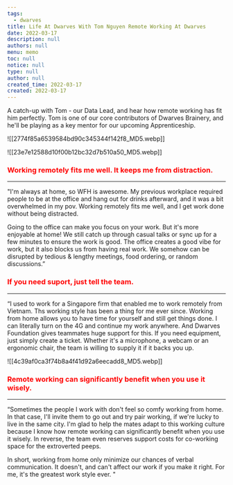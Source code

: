 ```yaml
---
tags: 
  - dwarves
title: Life At Dwarves With Tom Nguyen Remote Working At Dwarves
date: 2022-03-17
description: null
authors: null
menu: memo
toc: null
notice: null
type: null
author: null
created_time: 2022-03-17
created: 2022-03-17
---
```




A catch-up with Tom - our Data Lead, and hear how remote working has fit him perfectly. Tom is one of our core contributors of Dwarves Brainery, and he'll be playing as a key mentor for our upcoming Apprenticeship.


<!-- column_list 4c62a042-b947-4373-a1d2-e9e0a2114773 -->

<!-- column 360811a8-afc4-462c-afdd-85e77cf82ede -->

![[2774f85a6539584bd90c345344f142f8_MD5.webp]]

<!-- column 6766d99b-5ac9-4333-b3a5-e209095c7c04 -->

![[23e7e12588d10f00b12bc32d7b510a50_MD5.webp]]


### <span style='color:red'>Working remotely fits me well. It keeps me from distraction.</span>

---

"I'm always at home, so WFH is awesome. My previous workplace required people to be at the office and hang out for drinks afterward, and it was a bit overwhelmed in my pov. Working remotely fits me well, and I get work done without being distracted.

Going to the office can make you focus on your work. But it's more enjoyable at home! We still catch up through casual talks or sync up for a few minutes to ensure the work is good. The office creates a good vibe for work, but it also blocks us from having real work. We somehow can be disrupted by tedious & lengthy meetings, food ordering, or random discussions.”

### <span style='color:red'>If you need suport, just tell the team.</span>

---

<!-- column_list 0df8de15-8b91-47bf-a679-3c0c2158d82c -->

<!-- column 425a1b2c-5c23-4d8c-9158-883e5405f07c -->

“I used to work for a Singapore firm that enabled me to work remotely from Vietnam. Ths working style has been a thing for me ever since. Working from home allows you to have time for yourself and still get things done. I can literally turn on the 4G and continue my work anywhere. And Dwarves Foundation gives teammates huge support for this. If you need equipment, just simply create a ticket. Whether it's a microphone, a webcam or an ergonomic chair, the team is willing to supply it if it backs you up.

<!-- column 8b8357ff-7d65-455a-8b31-a638546b15de -->


![[4c39af0ca3f74b8a4f41d92a6eecadd8_MD5.webp]]


### <span style='color:red'>Remote working can significantly benefit when you use it wisely.</span>

---

“Sometimes the people I work with don't feel so comfy working from home. In that case, I'll invite them to go out and try pair working, if we're lucky to live in the same city. I'm glad to help the mates adapt to this working culture because I know how remote working can significantly benefit when you use it wisely. In reverse, the team even reserves support costs for co-working space for the extroverted peeps.

In short, working from home only minimize our chances of verbal communication. It doesn't, and can't affect our work if you make it right. For me, it's the greatest work style ever. "
